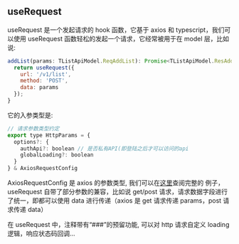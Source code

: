 ## useRequest
useRequest 是一个发起请求的 hook 函数，它基于 axios 和 typescript，我们可以使用 useRequest 函数轻松的发起一个请求，它经常被用于在 model 层，比如说:

```js
addList(params: TListApiModel.ReqAddList): Promise<TListApiModel.ResAddList> {
  return useRequest({
    url: '/v1/list',
    method: 'POST',
    data: params
  });
}
```

它的入参类型是:

```js
// 请求参数类型约定
export type HttpParams = {
  options?: {
    authApi?: boolean // 是否私有API(即登陆之后才可以访问的api
    globalLoading?: boolean
  }
} & AxiosRequestConfig
```

AxiosRequestConfig 是 axios 的参数类型, 我们可以在[这里](https://github.com/axios/axios/blob/2c9cc76ee9cce0a144a68d5a6b2b8f4da89c6e15/index.d.ts#L62)查阅完整的
例子，useRequest 自带了部分参数的兼容，比如说 get/post 请求，请求数据字段进行了统一，即都可以使用 data 进行传递（axios 是 get 请求传递 params，post 请求传递
data）

在 useRequest 中，注释带有“###”的预留功能, 可以对 http 请求自定义 loading 逻辑，响应状态码回调...
